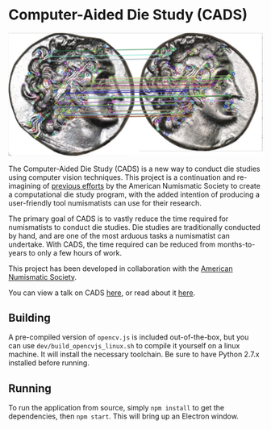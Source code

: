 # Computer-Aided Die Study (CADS)

<img src="./static/imgs/header.png" width="600">

<!-- ![header image](./static/imgs/header.png "Header") -->

The Computer-Aided Die Study (CADS) is a new way to conduct die studies using computer vision techniques. This project is a continuation and re-imagining of [previous efforts](https://numismatics.org/pocketchange/cads/) by the American Numismatic Society to create a computational die study program, with the added intention of producing a user-friendly tool numismatists can use for their research.

The primary goal of CADS is to vastly reduce the time required for numismatists to conduct die studies. Die studies are traditionally conducted by hand, and are one of the most arduous tasks a numismatist can undertake. With CADS, the time required can be reduced from months-to-years to only a few hours of work.

This project has been developed in collaboration with the [American Numismatic Society](https://numismatics.org/). 

You can view a talk on CADS [here](https://youtu.be/wF6aZdhc0wg), or read about it [here](https://digitalcommons.trinity.edu/compsci_honors/54).

## Building

A pre-compiled version of `opencv.js` is included out-of-the-box, but you can use `dev/build_opencvjs_linux.sh` to compile it yourself on a linux machine. It will install the necessary toolchain. Be sure to have Python 2.7.x installed before running.

## Running

To run the application from source, simply `npm install` to get the dependencies, then `npm start`. This will bring up an Electron window.
